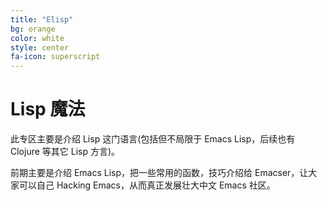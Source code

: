 ```yaml
---
title: "Elisp"
bg: orange
color: white
style: center
fa-icon: superscript 
---
```


# Lisp 魔法

此专区主要是介绍 Lisp 这门语言(包括但不局限于 Emacs Lisp，后续也有 Clojure 等其它 Lisp 方言)。

前期主要是介绍 Emacs Lisp，把一些常用的函数，技巧介绍给 Emacser，让大家可以自己 Hacking Emacs，从而真正发展壮大中文 Emacs 社区。
